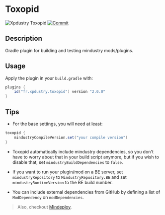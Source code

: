 # Toxopid

![Xpdustry Toxopid](https://repo.xpdustry.fr/api/badge/latest/releases/fr/xpdustry/toxopid?color=00FFFF&name=Toxopid&prefix=v)
[![Commit](https://github.com/Xpdustry/Toxopid/actions/workflows/build.yml/badge.svg?branch=master)](https://github.com/Xpdustry/Toxopid/actions/workflows/build.yml)

## Description

Gradle plugin for building and testing mindustry mods/plugins.

## Usage

Apply the plugin in your `build.gradle` with:

```gradle
plugins {
    id("fr.xpdustry.toxopid") version "2.0.0"
}
```

## Tips

- For the base settings, you will need at least:

```gradle
toxopid {
    mindustryCompileVersion.set("your compile version")
}
```

- Toxopid automatically include mindustry dependencies, so you don't have to worry about that in your build script
  anymore, but if you wish to disable that, set `mindustryBuildDependencies` to `false`.

- If you want to run your plugin/mod on a BE server, set `mindustryRepository` to `MindustryRepository.BE` and
  set `mindustryRuntimeVersion` to the BE build number.

- You can include external dependencies from GitHub by defining a list of `ModDependency` on `modDependencies`.

> Also, checkout [Mindeploy](https://github.com/NiChrosia/Mindeploy).
